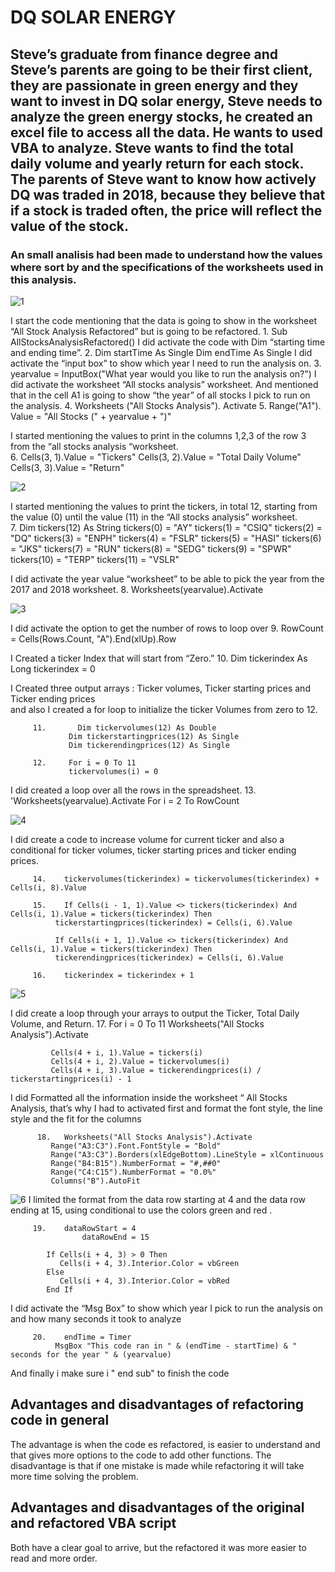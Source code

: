 # DQ SOLAR ENERGY
## Steve’s graduate from finance degree and Steve’s parents are going to be their first client, they are passionate in green energy and they want to invest in DQ solar energy, Steve needs to analyze the green energy stocks, he created an excel file to access all the data. He wants to used VBA to analyze. Steve wants to find the total daily volume and yearly return for each stock. The parents of Steve want to know how actively DQ was traded in 2018, because they believe that if a stock is traded often, the price will reflect the value of the stock.
### An small analisis had been made to understand how the values where sort by and the specifications of the worksheets used in this analysis.
![1](https://user-images.githubusercontent.com/82455263/117584624-a4899480-b0d3-11eb-9199-e805522834b4.png)

I start the code mentioning that the data is going to show in the worksheet “All Stock Analysis Refactored” but is going to be refactored. 
             1.	     Sub AllStocksAnalysisRefactored()
I did activate the code with Dim “starting time and ending time”.
             2.   	Dim startTime As Single
                    Dim endTime  As Single
I did activate the “input box” to show which year I need to run the analysis on.
             3.    	yearvalue = InputBox("What year would you like to run the analysis on?")
I did activate the worksheet “All stocks analysis” worksheet. And mentioned that in the cell A1 is going to show “the year” of all stocks I pick to run on the analysis.
             4.   	Worksheets ("All Stocks Analysis"). Activate
             5.   	Range("A1"). Value = "All Stocks (" + yearvalue + ")"
    
I started mentioning the values to print in the columns 1,2,3 of the row 3 from the “all stocks analysis “worksheet.  
             6.	    Cells(3, 1).Value = "Tickers"
                    Cells(3, 2).Value = "Total Daily Volume"
                    Cells(3, 3).Value = "Return"

 ![2](https://user-images.githubusercontent.com/82455263/117584644-c2ef9000-b0d3-11eb-84a5-9e3d8b2a4442.png)

I started mentioning the values to print the tickers, in total 12, starting from the value (0) until the value (11) in the “All stocks analysis” worksheet.  
            7.	     Dim tickers(12) As String
                     tickers(0) = "AY"
                     tickers(1) = "CSIQ"
                     tickers(2) = "DQ"
                     tickers(3) = "ENPH"
                     tickers(4) = "FSLR"
                     tickers(5) = "HASI"
                     tickers(6) = "JKS"
                     tickers(7) = "RUN"
                     tickers(8) = "SEDG"
                     tickers(9) = "SPWR"
                     tickers(10) = "TERP"
                     tickers(11) = "VSLR"
                     
I did activate the year value “worksheet” to be able to pick the year from the 2017 and 2018 worksheet.
           8.	      Worksheets(yearvalue).Activate

![3](https://user-images.githubusercontent.com/82455263/117584648-c5ea8080-b0d3-11eb-92e3-7501c2f4e52e.png)

I did activate the option to get the number of rows to loop over
           9.    	RowCount = Cells(Rows.Count, "A").End(xlUp).Row
           
I Created a ticker Index that will start from “Zero.”
          10.	   Dim tickerindex As Long
                 tickerindex = 0
                 
I Created three output arrays : Ticker volumes, Ticker starting prices and Ticker ending prices  
and also I created a for loop to initialize the ticker Volumes from zero to 12. 

         11.	   Dim tickervolumes(12) As Double
                 Dim tickerstartingprices(12) As Single
                 Dim tickerendingprices(12) As Single  

         12.     For i = 0 To 11
                 tickervolumes(i) = 0
            
I did created a loop over all the rows in the spreadsheet.
        13.	    'Worksheets(yearvalue).Activate
                 For i = 2 To RowCount

![4](https://user-images.githubusercontent.com/82455263/117584653-cdaa2500-b0d3-11eb-96e6-3055b782396a.png)

I did create a code to increase volume for current ticker and also a conditional for ticker volumes, ticker starting prices and ticker ending prices.

         14.	tickervolumes(tickerindex) = tickervolumes(tickerindex) + Cells(i, 8).Value

         15.	If Cells(i - 1, 1).Value <> tickers(tickerindex) And Cells(i, 1).Value = tickers(tickerindex) Then
              tickerstartingprices(tickerindex) = Cells(i, 6).Value

              If Cells(i + 1, 1).Value <> tickers(tickerindex) And Cells(i, 1).Value = tickers(tickerindex) Then
              tickerendingprices(tickerindex) = Cells(i, 6).Value

         16.	tickerindex = tickerindex + 1

![5](https://user-images.githubusercontent.com/82455263/117584662-da2e7d80-b0d3-11eb-9bb7-7e79781ac0f7.png)

I did create a loop through your arrays to output the Ticker, Total Daily Volume, and Return.
         17.	For i = 0 To 11
              Worksheets("All Stocks Analysis").Activate
              
             Cells(4 + i, 1).Value = tickers(i)
             Cells(4 + i, 2).Value = tickervolumes(i)
             Cells(4 + i, 3).Value = tickerendingprices(i) / tickerstartingprices(i) - 1

I did Formatted all the information inside the worksheet “ All Stocks Analysis, that’s why I had to activated first and format the font style, the line style and the fit for the columns 

          18.	Worksheets("All Stocks Analysis").Activate
             Range("A3:C3").Font.FontStyle = "Bold"
             Range("A3:C3").Borders(xlEdgeBottom).LineStyle = xlContinuous
             Range("B4:B15").NumberFormat = "#,##0"
             Range("C4:C15").NumberFormat = "0.0%"
             Columns("B").AutoFit


![6](https://user-images.githubusercontent.com/82455263/117584667-dd296e00-b0d3-11eb-90d1-b6a5c511ecf2.png)
I limited the format from the data row starting at 4 and the data row ending at 15, using conditional to use the colors green and red .

         19.	dataRowStart = 4
                    dataRowEnd = 15

            If Cells(i + 4, 3) > 0 Then
               Cells(i + 4, 3).Interior.Color = vbGreen
            Else
               Cells(i + 4, 3).Interior.Color = vbRed
            End If
            
 I did activate the “Msg Box” to show which year I pick to run the analysis on and how many seconds it took to analyze

         20.	endTime = Timer
              MsgBox "This code ran in " & (endTime - startTime) & " seconds for the year " & (yearvalue)
              
And finally i make sure i " end sub" to finish the code 

## Advantages and disadvantages of refactoring code in general 
The advantage is when the code es refactored, is easier to understand and that gives more options to the code to add other functions. 
The disadvantage is that if one mistake is made while refactoring it will take more time solving the problem.

## Advantages and disadvantages of the original and refactored VBA script 
Both have a clear goal to arrive, but the refactored it was more easier to read and more order.
